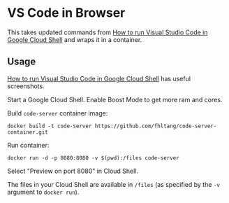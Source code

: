# VS Code in Browser

This takes updated commands from [How to run Visual Studio Code in Google Cloud Shell](https://medium.com/google-cloud/how-to-run-visual-studio-code-in-google-cloud-shell-354d125d5748) and wraps it in a container.

## Usage

[How to run Visual Studio Code in Google Cloud Shell](https://medium.com/google-cloud/how-to-run-visual-studio-code-in-google-cloud-shell-354d125d5748) has useful screenshots.

Start a Google Cloud Shell. Enable Boost Mode to get more ram and cores.

Build `code-server` container image:

    docker build -t code-server https://github.com/fhltang/code-server-container.git

Run container:

    docker run -d -p 8080:8080 -v $(pwd):/files code-server

Select "Preview on port 8080" in Cloud Shell.

The files in your Cloud Shell are available in `/files` (as specified by the `-v` argument to `docker run`).